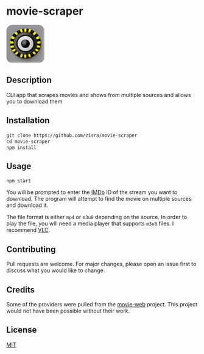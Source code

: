 # movie-scraper

<img src="icon.png"  height="100px" />

## Description

CLI app that scrapes movies and shows from multiple sources and allows you to download them

## Installation

```
git clone https://github.com/zisra/movie-scraper
cd movie-scraper
npm install
```

## Usage

```
npm start
```

You will be prompted to enter the [IMDb](https://imdb.com) ID of the stream you want to download. The program will attempt to find the movie on multiple sources and download it.

The file format is either `mp4` or `m3u8` depending on the source. In order to play the file, you will need a media player that supports `m3u8` files. I recommend [VLC](https://www.videolan.org/vlc/index.html).

## Contributing

Pull requests are welcome. For major changes, please open an issue first to discuss what you would like to change.

## Credits

Some of the providers were pulled from the [movie-web](https://github.com/movie-web/movie-web) project. This project would not have been possible without their work.

## License

[MIT](https://choosealicense.com/licenses/mit/)
